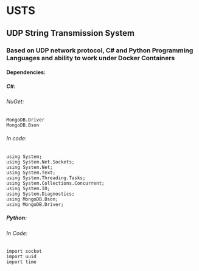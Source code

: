 # USTS
## UDP String Transmission System 
### Based on UDP network protocol, C# and Python Programming Languages and ability to work under Docker Containers 
  
  
#### Dependencies:
##### C#:
######   NuGet:
    MongoDB.Driver
    MongoDB.Bson
######   In code:
    using System;
    using System.Net.Sockets;
    using System.Net;
    using System.Text;
    using System.Threading.Tasks;
    using System.Collections.Concurrent;
    using System.IO;
    using System.Diagnostics;
    using MongoDB.Bson;
    using MongoDB.Driver;
##### Python:
######    In Code:
    import socket
    import uuid
    import time
    
